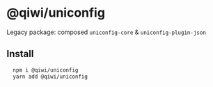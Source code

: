 # @qiwi/uniconfig

Legacy package: composed `uniconfig-core` & `uniconfig-plugin-json` 
## Install
```bash
  npm i @qiwi/uniconfig
  yarn add @qiwi/uniconfig
```

